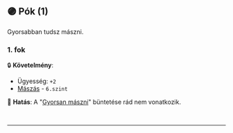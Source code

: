 ## 🟣 Pók (1)

Gyorsabban tudsz mászni.

### 1. fok

🔒 **Követelmény**:
- Ügyesség: `+2`
- [Mászás](../kepzettsegek.szekunder/maszas.md) - `6.szint`

🌟 **Hatás**: A "[Gyorsan mászni](../kepzettsegek.szekunder/maszas.md#m%C3%B3dos%C3%ADt%C3%B3-k%C3%B6r%C3%BClm%C3%A9nyek)" büntetése rád nem vonatkozik.

<br />

---
